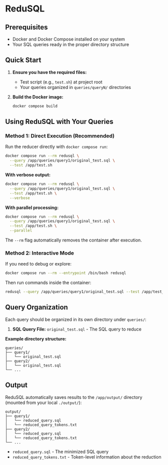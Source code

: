 # ReduSQL

## Prerequisites

-   Docker and Docker Compose installed on your system
-   Your SQL queries ready in the proper directory structure

## Quick Start

1. **Ensure you have the required files:**

    - Test script (e.g., `test.sh`) at project root
    - Your queries organized in `queries/queryN/` directories

2. **Build the Docker image:**
    ```bash
    docker compose build
    ```

## Using ReduSQL with Your Queries

### Method 1: Direct Execution (Recommended)

Run the reducer directly with `docker compose run`:

```bash
docker compose run --rm redusql \
  --query /app/queries/query1/original_test.sql \
  --test /app/test.sh
```

**With verbose output:**

```bash
docker compose run --rm redusql \
  --query /app/queries/query1/original_test.sql \
  --test /app/test.sh \
  --verbose
```

**With parallel processing:**

```bash
docker compose run --rm redusql \
  --query /app/queries/query1/original_test.sql \
  --test /app/test.sh \
  --parallel
```

The `--rm` flag automatically removes the container after execution.

### Method 2: Interactive Mode

If you need to debug or explore:

```bash
docker compose run --rm --entrypoint /bin/bash redusql
```

Then run commands inside the container:

```bash
redusql --query /app/queries/query1/original_test.sql --test /app/test_crash_3_26_0.sh
```

## Query Organization

Each query should be organized in its own directory under `queries/`:

1. **SQL Query File:** `original_test.sql` - The SQL query to reduce

**Example directory structure:**

```
queries/
├── query1/
│   └── original_test.sql
├── query2/
│   └── original_test.sql
└── ...
```

## Output

ReduSQL automatically saves results to the `/app/output/` directory (mounted from your local `./output/`):

```
output/
├── query1/
│   └── reduced_query.sql
│   └── reduced_query_tokens.txt
├── query2/
│   └── reduced_query.sql
│   └── reduced_query_tokens.txt
└── ...
```

-   `reduced_query.sql` - The minimized SQL query
-   `reduced_query_tokens.txt` - Token-level information about the reduction

